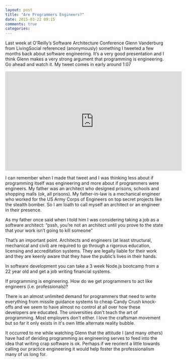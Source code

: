```yaml
---
layout: post
title: "Are Programmers Engineers?"
date: 2015-03-22 09:15
comments: true
categories:
---
```

Last week at O'Reilly’s Software Architecture Conference Glenn Vanderburg from LivingSocial referenced (anonymously) something I tweeted a few months back about software engineering. It’s a very good presentation and I think Glenn makes a very strong argument that programming is engineering. Go ahead and watch it. My tweet comes in early around 1:07

<iframe width="560" height="315" src="https://www.youtube.com/embed/zDEpeWQHtFU" frameborder="0" allowfullscreen></iframe>

I can remember when I made that tweet and I was thinking less about if programming itself was engineering and more about if programmers were engineers. My father was an architect who designed prisons, schools and shopping malls (ok, all prisons). My father-in-law is a mechanical engineer who worked for the US Army Corps of Engineers on top secret projects like the stealth bomber. So I am loath to call myself an architect or an engineer in their presence.

As my father once said when I told him I was considering taking a job as a software architect: “pssh, you’re not an architect until you prove to the state that your work isn’t going to kill someone”

That’s an important point. Architects and engineers (at least structural, mechanical and civil) are required to go through a rigorous education, licensing and accreditation systems. They are legally liable for their work and they are keenly aware that they have the public’s lives in their hands.

In software development you can take a 3 week Node.js bootcamp from a 22 year old and get a job writing financial systems.

If programming is engineering. How do we get programmers to act like engineers (i.e. professionals)?

There is an almost unlimited demand for programmers that need to write everything from missile guidance systems to cheap Candy Crush knock-offs and we seem to have almost no control at all over how these developers are educated. The universities don't teach the art of programming. Most employers don't either. I love the craftsman movement but so far it only exists in it's own little alternate reality bubble.

It occurred to me while watching Glenn that the attitude I (and many others) have had of deriding programming as engineering serves to feed into the idea that writing crap software is ok. Perhaps if we reorient a little towards calling our practice engineering it would help foster the professionalism many of us long for.

